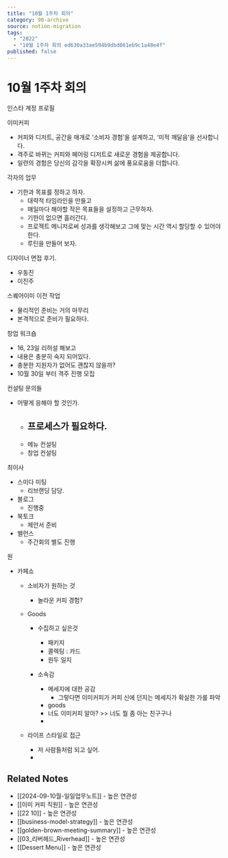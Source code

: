 ```yaml
---
title: "10월 1주차 회의"
category: 90-archive
source: notion-migration
tags:
  - "2022"
  - "10월 1주차 회의 ed630a33ae594b9dbd861eb9c1a48e4f"
published: false
---
```


# 10월 1주차 회의

인스타 계정 프로필

이미커피

* 커피와 디저트, 공간을 매개로 ‘소비자 경험’을 설계하고, ‘미적 깨달음’을 선사합니다.
* 격주로 바뀌는 커피와 페어링 디저트로 새로운 경험을 제공합니다.
* 일련의 경험은 당신의 감각을 확장시켜 삶에 풍요로움을 더합니다.

각자의 업무

* 기한과 목표를 정하고 하자.
  * 대략적 타임라인을 만들고
  * 매일마다 해야할 작은 목표들을 설정하고 근무하자.
  * 기한이 없으면 흘러간다.
  * 프로젝트 메니저로써 성과를 생각해보고 그에 맞는 시간 역시 할당할 수 있어야 한다.
  * 루틴을 만들어 보자.

디자이너 면접 후기.

* 우동진
* 이진주

스퀘어이미 이전 작업

* 물리적인 준비는 거의 마무리
* 본격적으로 준비가 필요하다.

창업 워크숍

* 16, 23일 리허설 해보고
* 내용은 충분히 숙지 되어있다.
* 충분한 지원자가 없어도 괜찮지 않을까?
* 10월 30일 부터 격주 진행 모집

컨설팅 문의들

* 어떻게 응해야 할 것인가.
  * ## 프로세스가 필요하다.
  * 메뉴 컨설팅
  * 창업 컨설팅

최이사

* 스미다 미팅
  * 리브랜딩 담당.
* 블로그
  * 진행중
* 북토크
  * 제안서 준비
* 밸런스
  * 주간회의 별도 진행

원

* 카페쇼
  * 소비자가 원하는 것
    * 놀라운 커피 경험?

  * Goods
    * 수집하고 싶은것
      * 패키지
      * 콜렉팅 : 카드
      * 원두 일지

    * 소속감
      * 메세지에 대한 공감
        * 그렇다면 이미커피가 커피 신에 던지는 메세지가 확실한 가를 파악
      * goods
      * 너도 이미커피 알아? >>  너도 뭘 좀 아는 친구구나
      *

  * 라이프 스타일로 접근
    * 저 사람들처럼 되고 싶어.
    *

## Related Notes
- [[2024-09-10월-일일업무노트]] - 높은 연관성
- [[이미 커피 직원]] - 높은 연관성
- [[22 10]] - 높은 연관성
- [[business-model-strategy]] - 높은 연관성
- [[golden-brown-meeting-summary]] - 높은 연관성
- [[03_리버헤드_Riverhead]] - 높은 연관성
- [[Dessert Menu]] - 높은 연관성
